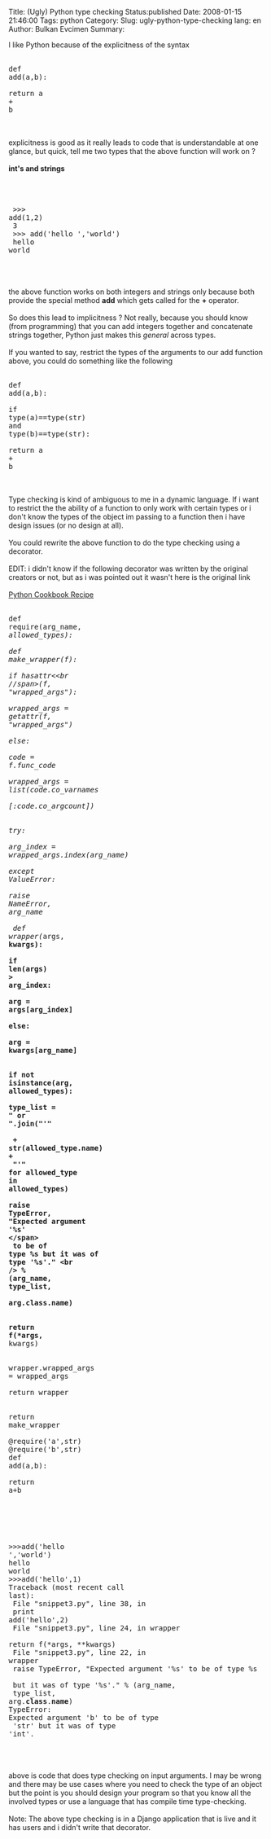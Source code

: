 Title: (Ugly) Python type checking
Status:published
Date: 2008-01-15 21:46:00
Tags: python
Category: 
Slug: ugly-python-type-checking
lang: en
Author: Bulkan Evcimen
Summary: 

<span>I like Python because of the explicitness of the syntax</span><br /><br /><div class="highlight"><pre><span class="k">def</span> <span class="nf">add</span><span class="p">(</span><span class="n">a</span><span class="p">,</span><span class="n">b</span><span class="p">):</span><br />    <span class="k">return</span> <span class="n">a</span> <span class="o">+</span> <span class="n">b</span><br /></pre></div><br /><br /><span>explicitness is good as it really leads to code that is understandable at one glance, but quick, tell me two types that the above function will work on ? <br /><br><b> int's and strings </b> </span><br /><br /><div class="highlight"><br /><pre><br /> >>> add(1,2)<br /> 3<br /> >>> add('hello ','world')<br /> hello world<br /></pre><br /></div><br /><br /><span>the above function works on both integers and strings only because both provide the special method <b>__add__</b> which gets called for the <b>+</b> operator. <br /><br />So does this lead to implicitness ? Not really, because you should know (from programming) that you can add integers together and concatenate strings together, Python just makes this <i> general </i> across types. <br /><br />If you wanted to say, restrict the types of the arguments to our add function above, you could do something like the following </span><br /><br /><div class="highlight"><pre><span class="k">def</span> <span class="nf">add</span><span class="p">(</span><span class="n">a</span><span class="p">,</span><span class="n">b</span><span class="p">):</span><br />    <span class="k">if</span> <span class="nb">type</span><span class="p">(</span><span class="n">a</span><span class="p">)</span><span class="o">==</span><span class="nb">type</span><span class="p">(</span><span class="nb">str</span><span class="p">)</span> <span class="ow">and</span> <span class="nb">type</span><span class="p">(</span><span class="n">b</span><span class="p">)</span><span class="o">==</span><span class="nb">type</span><span class="p">(</span><span class="nb">str</span><span class="p">):</span><br />        <span class="k">return</span> <span class="n">a</span> <span class="o">+</span> <span class="n">b</span><br /></pre></div><br /><br />Type checking is kind of ambiguous to me in a dynamic language. If i want to restrict the the ability of a function to only work with certain types or i don't know the types of the object im passing to a function then i have design issues (or no design at all). <br /><br />You could rewrite the above function to do the type checking using a decorator.<br /><br />EDIT: i didn't know if the following decorator was written by the original creators or not, but as i was pointed out it wasn't here is the original link <br /><br /><a href='http://aspn.activestate.com/ASPN/Cookbook/Python/Recipe/454322'>Python Cookbook Recipe</a><br /><br /><div class="highlight"><pre><span class="k">def</span> <span class="nf">require</span><span class="p">(</span><span class="n">arg_name</span><span class="p">,</span> <span class="o">*</span><span class="n">allowed_types</span><span class="p">):</span><br />    <span class="k">def</span> <span class="nf">make_wrapper</span><span class="p">(</span><span class="n">f</span><span class="p">):</span><br />        <span class="k">if</span> <span class="nb">hasattr<<br //span><span class="p">(</span><span class="n">f</span><span class="p">,</span> <span class="s">&quot;wrapped_args&quot;</span><span class="p">):</span><br />            <span class="n">wrapped_args</span> <span class="o">=</span> <span class="nb">getattr</span><span class="p">(</span><span class="n">f</span><span class="p">,</span> <span class="s">&quot;wrapped_args&quot;</span><span class="p">)</span><br />        <span class="k">else</span><span class="p">:</span><br />            <span class="n">code</span> <span class="o">=</span> <span class="n">f</span><span class="o">.</span><span class="n">func_code</span><br />            <span class="n">wrapped_args</span> <span class="o">=</span> <span class="nb">list</span><span class="p">(</span><span class="n">code</span><span class="o">.</span><span class="n">co_varnames</span><br />                    <span class="p">[:</span><span class="n">code</span><span class="o">.</span><span class="n">co_argcount</span><span class="p">])</span><br /><br />        <span class="k">try</span><span class="p">:</span><br />            <span class="n">arg_index</span> <span class="o">=</span> <span class="n">wrapped_args</span><span class="o">.</span><span class="n">index</span><span class="p">(</span><span class="n">arg_name</span><span class="p">)</span><br />        <span class="k">except</span> <span class="ne">ValueError</span><span class="p">:</span><br />            <span class="k">raise</span> <span class="ne">NameError</span><span class="p">,</span> <span class="n">arg_name</span><br /><br />        <span class="k">def</span> <span class="nf">wrapper</span><span class="p">(</span><span class="o">*</span><span class="n">args</span><span class="p">,</span> <span class="o">**</span><span class="n">kwargs</span><span class="p">):</span><br />            <span class="k">if</span> <span class="nb">len</span><span class="p">(</span><span class="n">args</span><span class="p">)</span> <span class="o">&gt;</span> <span class="n">arg_index</span><span class="p">:</span><br />                <span class="n">arg</span> <span class="o">=</span> <span class="n">args</span><span class="p">[</span><span class="n">arg_index</span><span class="p">]</span><br />            <span class="k">else</span><span class="p">:</span><br />                <span class="n">arg</span> <span class="o">=</span> <span class="n">kwargs</span><span class="p">[</span><span class="n">arg_name</span><span class="p">]</span><br /><br />            <span class="k">if</span> <span class="ow">not</span> <span class="nb">isinstance</span><span class="p">(</span><span class="n">arg</span><span class="p">,</span> <span class="n">allowed_types</span><span class="p">):</span><br />                <span class="n">type_list</span> <span class="o">=</span> <span class="s">&quot; or &quot;</span><span class="o">.</span><span class="n">join</span><span class="p">(</span><span class="s">&quot;&#39;&quot;</span> <br />                        <span class="o">+</span> <span class="nb">str</span><span class="p">(</span><span class="n">allowed_type</span><span class="o">.</span><span class="n">__name__</span><span class="p">)</span> <span class="o">+</span> <br />                        <span class="s">&quot;&#39;&quot;</span> <span class="k">for</span> <span class="n">allowed_type</span> <span class="ow">in</span> <span class="n">allowed_types</span><span class="p">)</span><br />                <span class="k">raise</span> <span class="ne">TypeError</span><span class="p">,</span> <span class="s">&quot;Expected argument &#39;</span><span class="si">%s</span><span class="s">&#39; </span><span class="se">\</span><br /><span class="s">                   to be of type </span><span class="si">%s</span><span class="s"> but it was of type &#39;</span><span class="si">%s</span><span class="s">&#39;.&quot;</span> \<br />                   <span class="o">%</span> <span class="p">(</span><span class="n">arg_name</span><span class="p">,</span> <span class="n">type_list</span><span class="p">,</span><br />                      <span class="n">arg</span><span class="o">.</span><span class="n">__class__</span><span class="o">.</span><span class="n">__name__</span><span class="p">)</span><br /><br />            <span class="k">return</span> <span class="n">f</span><span class="p">(</span><span class="o">*</span><span class="n">args</span><span class="p">,</span> <span class="o">**</span><span class="n">kwargs</span><span class="p">)</span><br /><br />        <span class="n">wrapper</span><span class="o">.</span><span class="n">wrapped_args</span> <span class="o">=</span> <span class="n">wrapped_args</span><br />        <span class="k">return</span> <span class="n">wrapper</span><br /><br />    <span class="k">return</span> <span class="n">make_wrapper</span><br /><br /><span class="nd">@require</span><span class="p">(</span><span class="s">&#39;a&#39;</span><span class="p">,</span><span class="nb">str</span><span class="p">)</span><br /><span class="nd">@require</span><span class="p">(</span><span class="s">&#39;b&#39;</span><span class="p">,</span><span class="nb">str</span><span class="p">)</span><br /><span class="k">def</span> <span class="nf">add</span><span class="p">(</span><span class="n">a</span><span class="p">,</span><span class="n">b</span><span class="p">):</span><br />    <span class="k">return</span> <span class="n">a</span><span class="o">+</span><span class="n">b</span><br /></pre></div><br /><br /><div><br /><pre><br />>>>add('hello ','world')<br />hello world<br />>>>add('hello',1)<br />Traceback (most recent call last):<br />  File "snippet3.py", line 38, in <module><br />    print add('hello',2)<br />  File "snippet3.py", line 24, in wrapper<br />    return f(*args, **kwargs)<br />  File "snippet3.py", line 22, in wrapper<br />    raise TypeError, "Expected argument '%s' to be of type %s <br />      but it was of type '%s'." % (arg_name,<br />      type_list, arg.__class__.__name__)<br />TypeError: Expected argument 'b' to be of type <br />           'str' but it was of type 'int'.<br /></pre><br /></div><br /><br /><span>above is code that does type checking on input arguments. I may be wrong and there may be use cases where you need to check the type of an object but the point is you should design your program so that you know all the involved types or use a language that has compile time type-checking.<br /><br />Note: The above type checking is in a Django application that is live and it has users and i didn't write that decorator.</span><br /><br /><br />
